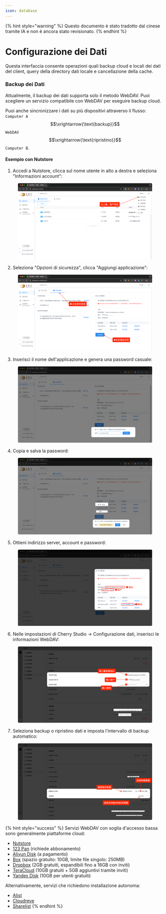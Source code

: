 ```yaml
---
icon: database
---
```


{% hint style="warning" %}
Questo documento è stato tradotto dal cinese tramite IA e non è ancora stato revisionato.
{% endhint %}

# Configurazione dei Dati

Questa interfaccia consente operazioni quali backup cloud e locali dei dati del client, query della directory dati locale e cancellazione della cache.

### Backup dei Dati

Attualmente, il backup dei dati supporta solo il metodo WebDAV. Puoi scegliere un servizio compatibile con WebDAV per eseguire backup cloud.

Puoi anche sincronizzare i dati su più dispositivi attraverso il flusso: `Computer A` $$\xrightarrow{\text{backup}}$$ `WebDAV` $$\xrightarrow{\text{ripristino}}$$ `Computer B`.

#### Esempio con Nutstore

1. Accedi a Nutstore, clicca sul nome utente in alto a destra e seleziona "Informazioni account":

<figure><img src="../../../.gitbook/assets/image (39).png" alt=""><figcaption></figcaption></figure>

2. Seleziona "Opzioni di sicurezza", clicca "Aggiungi applicazione":

<figure><img src="../../../.gitbook/assets/image (40).png" alt=""><figcaption></figcaption></figure>

3. Inserisci il nome dell'applicazione e genera una password casuale:

<figure><img src="../../../.gitbook/assets/image (41).png" alt=""><figcaption></figcaption></figure>

4. Copia e salva la password:

<figure><img src="../../../.gitbook/assets/image (42).png" alt=""><figcaption></figcaption></figure>

5. Ottieni indirizzo server, account e password:

<figure><img src="../../../.gitbook/assets/image (43).png" alt=""><figcaption></figcaption></figure>

6. Nelle impostazioni di Cherry Studio → Configurazione dati, inserisci le informazioni WebDAV:

<figure><img src="../../../.gitbook/assets/image (48).png" alt=""><figcaption></figcaption></figure>

7. Seleziona backup o ripristino dati e imposta l'intervallo di backup automatico:

<figure><img src="../../../.gitbook/assets/image (47).png" alt=""><figcaption></figcaption></figure>

{% hint style="success" %}
Servizi WebDAV con soglia d'accesso bassa sono generalmente piattaforme cloud:

* [Nutstore](https://www.jianguoyun.com/)
* [123 Pan](https://www.123pan.com/) (richiede abbonamento)
* [Aliyun Disk](https://www.alipan.com/) (a pagamento)
* [Box](https://www.box.com/) (spazio gratuito: 10GB, limite file singolo: 250MB)
* [Dropbox](https://www.dropbox.com/) (2GB gratuiti, espandibili fino a 16GB con inviti)
* [TeraCloud](https://teracloud.jp/en/) (10GB gratuiti + 5GB aggiuntivi tramite inviti)
* [Yandex Disk](https://disk.yandex.com/) (10GB per utenti gratuiti)

Alternativamente, servizi che richiedono installazione autonoma:

* [Alist](https://alist.nn.ci/zh/)
* [Cloudreve](https://cloudreve.org/)
* [Sharelist](https://github.com/reruin/sharelist)
{% endhint %}